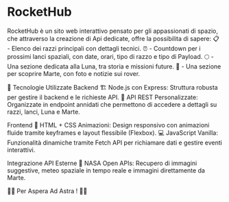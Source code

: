 # RocketHub
RocketHub  è un sito web interattivo pensato per gli appassionati di spazio, che attraverso la creazione di Api dedicate, offre la possibilita di sapere:
📋 - Elenco dei razzi principali con dettagli tecnici.
⏰ - Countdown per i prossimi lanci spaziali, con date, orari, tipo di razzo e tipo di Payload.
🌕 - Una sezione dedicata alla Luna, tra storia e missioni future.
🔴 - Una sezione per scoprire Marte, con foto e notizie sui rover.

🌌 Tecnologie Utilizzate
Backend
🏗 Node.js con Express: Struttura robusta per gestire il backend e le richieste API.
🚀 API REST Personalizzate: Organizzate in endpoint annidati che permettono di accedere a dettagli su razzi, lanci, Luna e Marte.

Frontend
🎨 HTML + CSS Animazioni: Design responsivo con animazioni fluide tramite keyframes e layout flessibile (Flexbox).
💻 JavaScript Vanilla: Funzionalità dinamiche tramite Fetch API per richiamare dati e gestire eventi interattivi.

Integrazione API Esterne
📡 NASA Open APIs: Recupero di immagini suggestive, meteo spaziale in tempo reale e immagini direttamente da Marte.

🚀✨ Per Aspera Ad Astra ! 🌌💫
